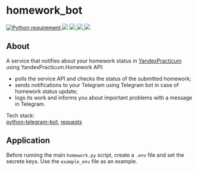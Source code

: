 # homework_bot

<a href="https://docs.python.org/3.7/">
<img src="https://img.shields.io/badge/Python-3.7-FFE873.svg?labelColor=4B8BBE" 
alt="Python requirement">
</a>

<a>
<img src="https://img.shields.io/badge/Tests-passing-32CD32.svg?labelColor=555">
</a>

<a href="https://flake8.pycqa.org/en/3.9/">
<img src="https://img.shields.io/badge/flake8-4.0.1-E4D00A.svg?labelColor=555">
</a>

<a href="https://mypy.readthedocs.io/en/stable/">
<img src="https://img.shields.io/badge/mypy-0.961-E4D00A.svg?labelColor=555">
</a>

<a href="https://docs.pytest.org/en/6.2.x/contents.html">
<img src="https://img.shields.io/badge/pytest-6.2-E4D00A.svg?labelColor=555">
</a>

## About

A service that notifies about your homework status in 
[YandexPracticum](https://yandex.ru/support/praktikum/) 
using YandexPracticum.Homework API: 
* polls the service API and checks the status of the submitted homework;
* sends notifications to your Telegram using Telegram bot in case of 
  homework status update;
* logs its work and informs you about important problems with a message in 
  Telegram.

Tech stack: \
[python-telegram-bot](https://docs.python-telegram-bot.org/en/v13.7/),
[requests](https://requests.readthedocs.io/en/stable/)

## Application

Before running the main `homework.py` script, create a `.env` file and set the
secrete keys. Use the `example_env` file as an example.
